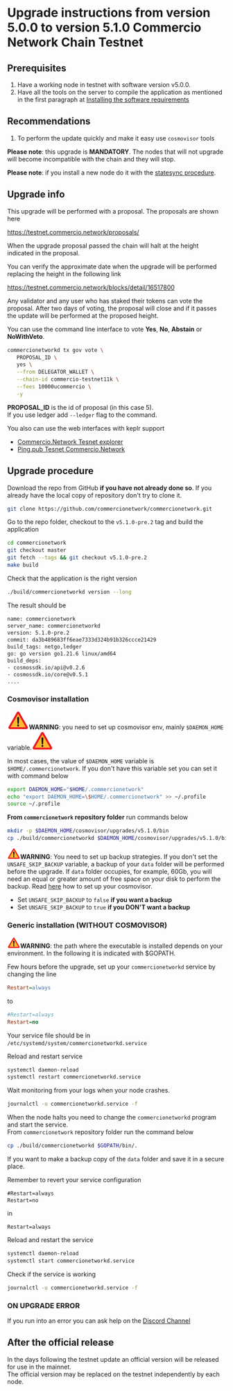 # Upgrade instructions from version 5.0.0 to version 5.1.0 Commercio Network Chain Testnet

## Prerequisites


1. Have a working node in testnet with software version v5.0.0.
2. Have all the tools on the server to compile the application as mentioned in the first paragraph at [Installing the software requirements](https://docs.commercio.network/nodes/full-node-installation.html#_1-installing-the-software-requirements)


## Recommendations

1. To perform the update quickly and make it easy use `cosmovisor` tools


**Please note**: this upgrade is **MANDATORY**. The nodes that will not upgrade will become incompatible with the chain and they will stop.

**Please note**: if you install a new node do it with the [statesync procedure](https://docs.commercio.network/nodes/statesync-node-installation.html).

## Upgrade info

This upgrade will be performed with a proposal. The proposals are shown here

https://testnet.commercio.network/proposals/

When the upgrade proposal passed the chain will halt at the height indicated in the proposal.

You can verify the approximate date when the upgrade will be performed replacing the height in the following link

https://testnet.commercio.network/blocks/detail/16517800

Any validator and any user who has staked their tokens can vote the proposal. After two days of voting, the proposal will close and if it passes the update will be performed at the proposed height.

You can use the command line interface to vote **Yes**, **No**, **Abstain** or **NoWithVeto**.

```bash
commercionetworkd tx gov vote \
   PROPOSAL_ID \
   yes \
   --from DELEGATOR_WALLET \
   --chain-id commercio-testnet11k \
   --fees 10000ucommercio \
   -y
```

**PROPOSAL_ID** is the id of proposal (in this case 5).    
If you use ledger add `--ledger` flag to the command.


You also can use the web interfaces with keplr support

- [Commercio.Network Tesnet explorer](https://testnet.commercio.network/proposals/)
- [Ping.pub Tesnet Commercio.Network](https://testnet.ping.pub/commercio.network/gov)


## Upgrade procedure

Download the repo from GitHub **if you have not already done so**. If you already have the local copy of repository don't try to clone it.

```bash
git clone https://github.com/commercionetwork/commercionetwork.git
```

Go to the repo folder, checkout to the `v5.1.0-pre.2` tag and build the application

```bash
cd commercionetwork
git checkout master
git fetch --tags && git checkout v5.1.0-pre.2
make build
```

Check that the application is the right version

```bash
./build/commercionetworkd version --long
```

The result should be

```
name: commercionetwork
server_name: commercionetworkd
version: 5.1.0-pre.2
commit: da3b489683ff6eae7333d324b91b326ccce21429
build_tags: netgo,ledger
go: go version go1.21.6 linux/amd64
build_deps:
- cosmossdk.io/api@v0.2.6
- cosmossdk.io/core@v0.5.1
....
```


### Cosmovisor installation



<img src="../img/attetion.png" width="50">**WARNING**: you need to set up cosmovisor env, mainly `$DAEMON_HOME` variable.<img src="../img/attetion.png" width="50">

In most cases, the value of `$DAEMON_HOME` variable is `$HOME/.commercionetwork`. If you don't have this variable set you can set it with command below

```bash
export DAEMON_HOME="$HOME/.commercionetwork"
echo "export DAEMON_HOME=\$HOME/.commercionetwork" >> ~/.profile
source ~/.profile
```

**From `commercionetwork` repository folder** run commands below


```bash
mkdir -p $DAEMON_HOME/cosmovisor/upgrades/v5.1.0/bin
cp ./build/commercionetworkd $DAEMON_HOME/cosmovisor/upgrades/v5.1.0/bin/.
```

**<img src="../img/attetion.png" width="30">WARNING**: You need to set up backup strategies. If you don't set the `UNSAFE_SKIP_BACKUP` variable, a backup of your `data` folder will be performed before the upgrade. If `data` folder occupies, for example, 60Gb, you will need an equal or greater amount of free space on your disk to perform the backup. Read [here](./setup_cosmovisor.md) how to set up your cosmovisor.   

- Set `UNSAFE_SKIP_BACKUP` to `false` **if you want a backup**
- Set `UNSAFE_SKIP_BACKUP` to `true` **if you DON'T want a backup**


### Generic installation (**WITHOUT COSMOVISOR**)


**<img src="../img/attetion.png" width="30">WARNING**: the path where the executable is installed depends on your environment. In the following it is indicated with $GOPATH.

Few hours before the upgrade, set up your `commercionetworkd` service by changing the line

```ini
Restart=always
```
to
```ini
#Restart=always
Restart=no
```

Your service file should be in `/etc/systemd/system/commercionetworkd.service`

Reload and restart service
```bash
systemctl daemon-reload
systemctl restart commercionetworkd.service
```

Wait monitoring from your logs when your node crashes.

```bash
journalctl -u commercionetworkd.service -f
```

When the node halts you need to change the `commercionetworkd` program and start the service.     
From `commercionetwork` repository folder run the command below

```bash
cp ./build/commercionetworkd $GOPATH/bin/.
```

If you want to make a backup copy of the `data` folder and save it in a secure place.  

Remember to revert your service configuration

```
#Restart=always
Restart=no
```
in
```
Restart=always
```


Reload and restart the service

```bash
systemctl daemon-reload
systemctl start commercionetworkd.service
```

Check if the service is working

```bash
journalctl -u commercionetworkd.service -f
```

### ON UPGRADE ERROR 

If you run into an error you can ask help on the [Discord Channel](https://discord.com/channels/973149882032468029/973163682030833685)

## After the official release

In the days following the testnet update an official version will be released for use in the mainnet.   
The official version may be replaced on the testnet independently by each node.     


